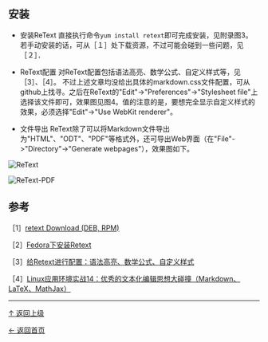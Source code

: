 ## 安装

+ 安装ReText
	直接执行命令`yum install retext`即可完成安装，见附录图3。
	若手动安装的话，可从［１］处下载资源，不过可能会碰到一些问题，见［２］．

+  ReText配置
对ReText配置包括语法高亮、数学公式、自定义样式等，见［3］、［4］。
不过上述文章均没给出具体的markdown.css文件配置，可从github上找寻。之后在ReText的"Edit"->"Preferences"->"Stylesheet file"上选择该文件即可，效果图见图4。值的注意的是，要想完全显示自定义样式的效果，必须选择"Edit"->"Use WebKit renderer"。

+ 文件导出
ReText除了可以将Markdown文件导出为"HTML"、"ODT"、"PDF"等格式外，还可导出Web界面（在"File"->"Directory"->"Generate webpages"），效果图如下。



![ReText](http://img.blog.csdn.net/20150831172312374)


![ReText-PDF](http://img.blog.csdn.net/20150831174431302)


## 参考
［1］[retext Download (DEB, RPM)](http://pkgs.org/download/retext)

［2］[Fedora下安装Retext](http://my.oschina.net/grnick/blog/281038)

［3］[给Retext进行配置：语法高亮、数学公式、自定义样式 ](http://www.cnblogs.com/lomper/p/4418269.html)

［4］[Linux应用环境实战14：优秀的文本化编辑思想大碰撞（Markdown、LaTeX、MathJax）](http://www.cnblogs.com/youxia/p/linux014.html#_label2)

----
[↑ 返回上级](https://github.com/asin929/linux-software/blob/master/Office-Application/Office-Application.md)

[← 返回首页](https://github.com/asin929/linux-software)
